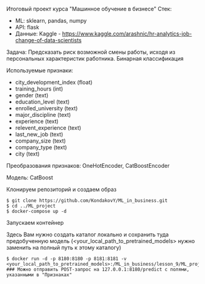 Итоговый проект курса "Машинное обучение в бизнесе"
Стек:
- ML: sklearn, pandas, numpy
- API: flask
- Данные: Kaggle - https://www.kaggle.com/arashnic/hr-analytics-job-change-of-data-scientists

Задача: Предсказать риск возможной смены работы, исходя из персональных характеристик работника. Бинарная классификация

Используемые признаки:
- city_development_index (float)
- training_hours (int)
- gender (text)
- education_level (text)
- enrolled_university (text)
- major_discipline (text)
- experience (text)
- relevent_experience (text)
- last_new_job (text)
- company_size (text)
- company_type (text)
- city (text)

Преобразования признаков: OneHotEncoder, CatBoostEncoder

Модель: CatBoost

Клонируем репозиторий и создаем образ
```
$ git clone https://github.com/KondakovY/ML_in_business.git
$ cd ../ML_project
$ docker-compose up -d
```

Запускаем контейнер

Здесь Вам нужно создать каталог локально и сохранить туда предобученную модель (<your_local_path_to_pretrained_models> нужно заменить на полный путь к этому каталогу)
```
$ docker run -d -p 8180:8180 -p 8181:8181 -v <your_local_path_to_pretrained_models>:/ML_in_business/lesson_9/ML_project/app/models
### Можно отправить POST-запрос на 127.0.0.1:8180/predict c полями, указанными в "Признаках"
